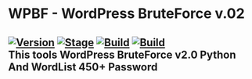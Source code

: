 # WPBF - WordPress BruteForce v.02
[![Version](https://img.shields.io/badge/WPBF-V.02-green.svg)]()
[![Stage](https://img.shields.io/badge/Release-Stable-green.svg)]()
[![Build](https://img.shields.io/badge/OS_Supported-Windows-orange.svg)]()
[![Build](https://img.shields.io/badge/OS_Supported-Linux-lightgrey.svg)]()
<br>
This tools WordPress BruteForce v2.0 Python And WordList 450+ Password
---
